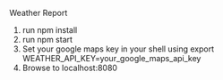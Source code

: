 Weather Report
1. run npm install
2. run npm start
3. Set your google maps key in your shell using export WEATHER_API_KEY=your_google_maps_api_key
4. Browse to localhost:8080
